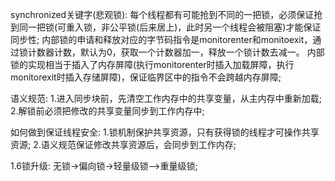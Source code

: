 synchronized关键字(悲观锁):
    每个线程都有可能抢到不同的一把锁，必须保证抢到同一把锁(可重入锁，非公平锁(后来居上)，此时另一个线程会被阻塞)才能保证同步性;
    内部锁的申请和释放对应的字节码指令是monitorenter和monitoexit，通过锁计数器计数，默认为0，获取一个计数器加一，释放一个锁计数去减一。
    内部锁的实现相当于插入了内存屏障(执行monitorenter时插入加载屏障，执行monitorexit时插入存储屏障)，保证临界区中的指令不会跨越内存屏障;

语义规范:
    1.进入同步块前，先清空工作内存中的共享变量，从主内存中重新加载;
    2.解锁前必须把修改的共享变量同步到工作内存中;

如何做到保证线程安全:
1.锁机制保护共享资源，只有获得锁的线程才可操作共享资源;
2.语义规范保证修改共享资源后，会同步到工作内存;

1.6锁升级: 无锁->偏向锁->轻量级锁—>重量级锁;
    
